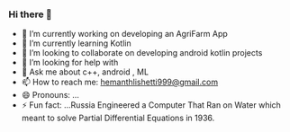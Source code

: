 ### Hi there 👋

- 🔭 I’m currently working on developing an AgriFarm App
- 🌱 I’m currently learning Kotlin 
- 👯 I’m looking to collaborate on developing android kotlin projects
- 🤔 I’m looking for help with 
- 💬 Ask me about c++, android , ML
- 📫 How to reach me: hemanthlishetti999@gmail.com
- 😄 Pronouns: ...
- ⚡ Fun fact: ...Russia Engineered a Computer That Ran on Water which meant to solve Partial Differential Equations in 1936.


